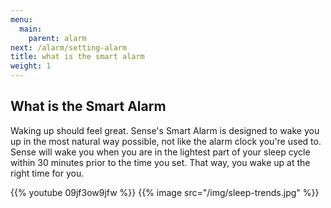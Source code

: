 ```yaml
---
menu:
  main:
    parent: alarm
next: /alarm/setting-alarm
title: what is the smart alarm
weight: 1
---
```


## What is the Smart Alarm


Waking up should feel great. Sense's Smart Alarm is designed to wake you up in the most natural way possible, not like the alarm clock you're used to. Sense will wake you when you are in the lightest part of your sleep cycle within 30 minutes prior to the time you set. That way, you wake up at the right time for you.


{{% youtube 09jf3ow9jfw %}}
{{% image src="/img/sleep-trends.jpg" %}}

